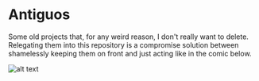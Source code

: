 # Antiguos
Some old projects that, for any weird reason, I don't really want to delete. Relegating them into this repository is a compromise solution between shamelessly keeping them on front and just acting like in the comic below.

![alt text](https://i.pinimg.com/originals/65/38/bb/6538bbb5ad1d44c852243ba5759580d9.gif)

